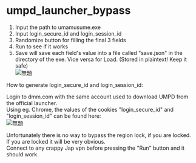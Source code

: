 # umpd_launcher_bypass

1. Input the path to umamusume.exe
2. Input login_secure_id and login_session_id
3. Randomize button for filling the final 3 fields
4. Run to see if it works
5. Save will save each field's value into a file called "save.json" in the directory of the exe. Vice versa for Load. (Stored in plaintext! Keep it safe)   
![無題](https://user-images.githubusercontent.com/102288745/160155340-f22fd7e5-6329-4f18-8d66-a6e645442f83.png)



How to generate login_secure_id and login_session_id:

Login to dmm.com with the same account used to download UMPD from the official launcher.   
Using eg. Chrome, the values of the cookies "login_secure_id" and "login_session_id" can be found here:  
![無題](https://user-images.githubusercontent.com/102288745/160154313-ed7b7630-0d4e-42d7-ba30-ae44a2b6e966.png)

Unfortunately there is no way to bypass the region lock, if you are locked.  
If you are locked it will be very obvious.  
Connect to any crappy Jap vpn before pressing the "Run" button and it should work.
